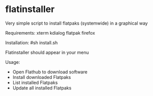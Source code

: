 # flatinstaller
Very simple script to install flatpaks (systemwide) in a graphical way

Requirements:
xterm
kdialog
flatpak
firefox


Installation:
#sh install.sh

Flatinstaller should appear in your menu

Usage:
- Open Flathub to download software
- Install downloaded Flatpaks
- List installed Flatpaks
- Update all installed Flatpaks
